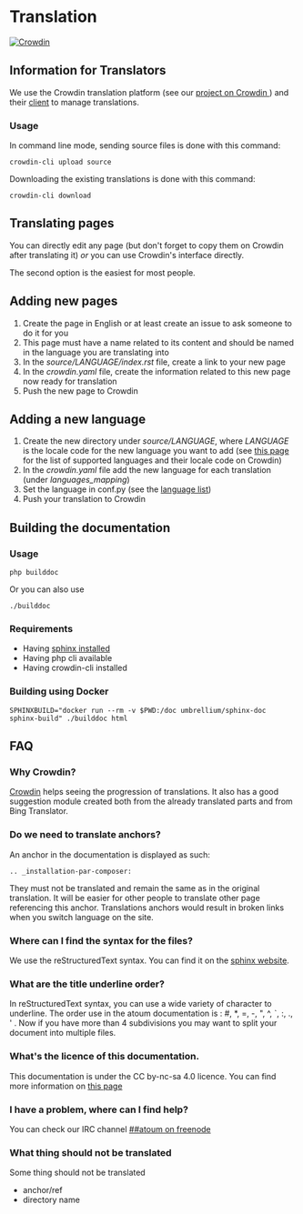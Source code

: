 # Translation
[![Crowdin](https://d322cqt584bo4o.cloudfront.net/atoum-documentation/localized.svg)](https://crowdin.com/project/atoum-documentation)

## Information for Translators

We use the Crowdin translation platform (see our [project on Crowdin ](https://crowdin.com/project/atoum-documentation)) and their [client](https://crowdin.com/page/cli-tool) to manage translations.

### Usage
In command line mode, sending source files is done with this command:

	crowdin-cli upload source

Downloading the existing translations is done with this command:

	crowdin-cli download

## Translating pages
You can directly edit any page (but don't forget to copy them on Crowdin after translating it) *or* you can use Crowdin's interface directly.

The second option is the easiest for most people.

## Adding new pages

1. Create the page in English or at least create an issue to ask someone to do it for you
1. This page must have a name related to its content and should be named in the language you are translating into
1. In the *source/LANGUAGE/index.rst* file, create a link to your new page
1. In the *crowdin.yaml* file, create the information related to this new page now ready for translation
1. Push the new page to Crowdin

## Adding a new language

1. Create the new directory under *source/LANGUAGE*, where *LANGUAGE* is the locale code for the new language you want to add (see [this page](https://crowdin.com/page/api/language-codes) for the list of supported languages and their locale code on Crowdin)
1. In the *crowdin.yaml* file add the new language for each translation (under *languages_mapping*)
1. Set the language in conf.py (see the [language list](http://www.sphinx-doc.org/en/stable/config.html#confval-language))
1. Push your translation to Crowdin

## Building the documentation

### Usage

	php builddoc

Or you can also use

	./builddoc

### Requirements

* Having [sphinx installed](http://sphinx-doc.org/install.html)
* Having php cli available
* Having crowdin-cli installed

### Building using Docker

	SPHINXBUILD="docker run --rm -v $PWD:/doc umbrellium/sphinx-doc sphinx-build" ./builddoc html

## FAQ

### Why Crowdin?
[Crowdin](https://crowdin.com/project/atoum-documentation) helps seeing the progression of translations. It also has a good suggestion module created both from the already translated parts and from Bing Translator.

### Do we need to translate anchors?
An anchor in the documentation is displayed as such:

	.. _installation-par-composer:

They must not be translated and remain the same as in the original translation. It will be easier for other people to translate other page referencing this anchor. Translations anchors would result in broken links when you switch language on the site.

### Where can I find the syntax for the files?
We use the reStructuredText syntax. You can find it on the [sphinx website](http://sphinx-doc.org/rest.html).

### What are the title underline order?
In reStructuredText syntax, you can use a wide variety of character to underline. The order use in the atoum documentation is : #, *, =, -, ", ^, `, :, ., ' . Now if you have more than 4 subdivisions you may want to split your document into multiple files.

### What's the licence of this documentation.
This documentation is under the CC by-nc-sa 4.0 licence. You can find more information on [this page](LICENCE.md)

### I have a problem, where can I find help?
You can check our IRC channel [##atoum on freenode](https://webchat.freenode.net/?channels=##atoum)

### What thing should not be translated
Some thing should not be translated
* anchor/ref
* directory name
